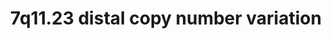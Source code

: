 ---
annotations:
- id: PW:0000013
  parent: disease pathway
  type: Pathway Ontology
  value: disease pathway
authors:
- Fehrhart
- Larsgw
- Eweitz
citedin: ''
communities: []
description: 'Deletion or duplication of the region chr7:75,138,294-76,064,412, also
  known as 7q11.23 distal (OMIM # 613729), are rare genetic disorders and can cause
  different neurological and neuropsychiatric symptoms. Patients are often observed
  with epilepsy and neurodevelopmental delay. '
last-edited: 2024-07-22
ndex: null
organisms:
- Homo sapiens
redirect_from:
- /index.php/Pathway:WP5401
- /instance/WP5401
- /instance/WP5401_r134426
revision: r134426
schema-jsonld:
- '@context': https://schema.org/
  '@id': https://wikipathways.github.io/pathways/WP5401.html
  '@type': Dataset
  creator:
    '@type': Organization
    name: WikiPathways
  description: 'Deletion or duplication of the region chr7:75,138,294-76,064,412,
    also known as 7q11.23 distal (OMIM # 613729), are rare genetic disorders and can
    cause different neurological and neuropsychiatric symptoms. Patients are often
    observed with epilepsy and neurodevelopmental delay. '
  keywords:
  - (S)-malate
  - DAPK2
  - EPB41L3
  - G3BP1
  - HSPB1
  - KIF1C
  - LMNA
  - MDH2
  - MIR4651
  - NAD+
  - NADH
  - NADP+
  - NADPH
  - Oxaloacetate
  - Oxidized [cytochrome P450]
  - POR
  - PTPMT1
  - RAF1
  - RHBDD2
  - Reduced [cytochrome P450]
  - SFN
  - SNORA14A
  - SRCRB4D
  - SRRM3
  - STYXL1
  - TMEM120A
  - TMEM120B
  - YWHAG
  - ZP1
  - ZP2
  - ZP3
  license: CC0
  name: 7q11.23 distal copy number variation
seo: CreativeWork
title: 7q11.23 distal copy number variation
wpid: WP5401
---